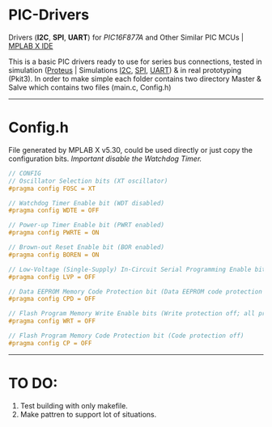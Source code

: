 # PIC-Drivers
Drivers (**I2C**, **SPI**, **UART**) for *PIC16F877A* and Other Similar PIC MCUs | [MPLAB X IDE](https://www.microchip.com/mplab/mplab-x-ide)

This is a basic PIC drivers ready to use for series bus connections, tested in simulation ([Proteus](https://www.labcenter.com/downloads/) | Simulations [I2C](https://github.com/iladmiral/Simulation-Circuit/tree/master/I2C), [SPI](https://github.com/iladmiral/Simulation-Circuit/tree/master/SPI), [UART](https://github.com/iladmiral/Simulation-Circuit/tree/master/UART)) & in real prototyping (Pkit3). 
In order to make simple each folder contains two directory Master & Salve which contains two files (main.c, Config.h)
___
# Config.h
File generated by MPLAB X v5.30, could be used directly or just copy the configuration bits.
*Important disable the Watchdog Timer.*
 
```c
// CONFIG
// Oscillator Selection bits (XT oscillator)
#pragma config FOSC = XT 
```
```c
// Watchdog Timer Enable bit (WDT disabled)
#pragma config WDTE = OFF
```
```c
// Power-up Timer Enable bit (PWRT enabled)
#pragma config PWRTE = ON
```
```c
// Brown-out Reset Enable bit (BOR enabled)
#pragma config BOREN = ON
```
```c
// Low-Voltage (Single-Supply) In-Circuit Serial Programming Enable bit (RB3 is digital I/O, HV on MCLR must be used for programming)
#pragma config LVP = OFF
```
```c
// Data EEPROM Memory Code Protection bit (Data EEPROM code protection off)
#pragma config CPD = OFF
```
```c
// Flash Program Memory Write Enable bits (Write protection off; all program memory may be written to by EECON control)
#pragma config WRT = OFF
```
```c
// Flash Program Memory Code Protection bit (Code protection off)
#pragma config CP = OFF
```         
___
# TO DO:
1. Test building with only makefile.
2. Make pattren to support lot of situations.
